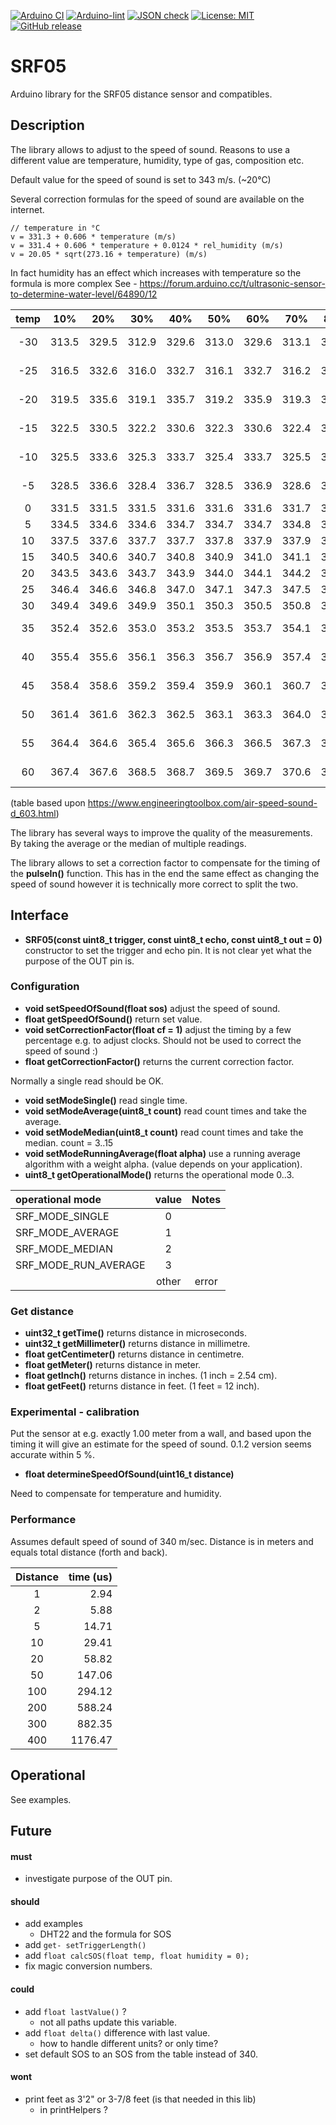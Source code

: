 
[![Arduino CI](https://github.com/RobTillaart/SRF05/workflows/Arduino%20CI/badge.svg)](https://github.com/marketplace/actions/arduino_ci)
[![Arduino-lint](https://github.com/RobTillaart/SRF05/actions/workflows/arduino-lint.yml/badge.svg)](https://github.com/RobTillaart/SRF05/actions/workflows/arduino-lint.yml)
[![JSON check](https://github.com/RobTillaart/SRF05/actions/workflows/jsoncheck.yml/badge.svg)](https://github.com/RobTillaart/SRF05/actions/workflows/jsoncheck.yml)
[![License: MIT](https://img.shields.io/badge/license-MIT-green.svg)](https://github.com/RobTillaart/SRF05/blob/master/LICENSE)
[![GitHub release](https://img.shields.io/github/release/RobTillaart/SRF05.svg?maxAge=3600)](https://github.com/RobTillaart/SRF05/releases)


# SRF05

Arduino library for the SRF05 distance sensor and compatibles.


## Description

The library allows to adjust to the speed of sound.
Reasons to use a different value are temperature, humidity, type of gas, composition etc.

Default value for the speed of sound is set to 343 m/s. (~20°C)

Several correction formulas for the speed of sound are available on the internet.

```
// temperature in °C
v = 331.3 + 0.606 * temperature (m/s)
v = 331.4 + 0.606 * temperature + 0.0124 * rel_humidity (m/s)
v = 20.05 * sqrt(273.16 + temperature) (m/s)
```

In fact humidity has an effect which increases with temperature so the formula is more complex
See - https://forum.arduino.cc/t/ultrasonic-sensor-to-determine-water-level/64890/12


| temp |   10%  |   20%  |   30%  |   40%  |   50%  |   60%  |   70%  |   80%  |   90%  | notes |
|:----:|:------:|:------:|:------:|:------:|:------:|:------:|:------:|:------:|:------:|:------|
| -30  | 313.5  | 329.5  | 312.9  | 329.6  | 313.0  | 329.6  | 313.1  | 329.7  | 329.7  | extrapolated indication 
| -25  | 316.5  | 332.6  | 316.0  | 332.7  | 316.1  | 332.7  | 316.2  | 332.8  | 332.9  | extrapolated indication 
| -20  | 319.5  | 335.6  | 319.1  | 335.7  | 319.2  | 335.9  | 319.3  | 336.0  | 336.0  | extrapolated indication 
| -15  | 322.5  | 330.5  | 322.2  | 330.6  | 322.3  | 330.6  | 322.4  | 330.7  | 330.7  | extrapolated indication 
| -10  | 325.5  | 333.6  | 325.3  | 333.7  | 325.4  | 333.7  | 325.5  | 333.8  | 333.9  | extrapolated indication 
| -5   | 328.5  | 336.6  | 328.4  | 336.7  | 328.5  | 336.9  | 328.6  | 337.0  | 337.0  | extrapolated indication 
|  0   | 331.5  | 331.5  | 331.5  | 331.6  | 331.6  | 331.6  | 331.7  | 331.7  | 331.7  |
|  5   | 334.5  | 334.6  | 334.6  | 334.7  | 334.7  | 334.7  | 334.8  | 334.8  | 334.9  |
|  10  | 337.5  | 337.6  | 337.7  | 337.7  | 337.8  | 337.9  | 337.9  | 338.0  | 338.0  |
|  15  | 340.5  | 340.6  | 340.7  | 340.8  | 340.9  | 341.0  | 341.1  | 341.2  | 341.2  |
|  20  | 343.5  | 343.6  | 343.7  | 343.9  | 344.0  | 344.1  | 344.2  | 344.4  | 344.5  |
|  25  | 346.4  | 346.6  | 346.8  | 347.0  | 347.1  | 347.3  | 347.5  | 347.6  | 347.8  |
|  30  | 349.4  | 349.6  | 349.9  | 350.1  | 350.3  | 350.5  | 350.8  | 351.0  | 351.2  |
|  35  | 352.4  | 352.6  | 353.0  | 353.2  | 353.5  | 353.7  | 354.1  | 354.4  | 354.6  | extrapolated indication 
|  40  | 355.4  | 355.6  | 356.1  | 356.3  | 356.7  | 356.9  | 357.4  | 357.8  | 358.0  | extrapolated indication 
|  45  | 358.4  | 358.6  | 359.2  | 359.4  | 359.9  | 360.1  | 360.7  | 361.2  | 361.4  | extrapolated indication 
|  50  | 361.4  | 361.6  | 362.3  | 362.5  | 363.1  | 363.3  | 364.0  | 364.6  | 364.8  | extrapolated indication 
|  55  | 364.4  | 364.6  | 365.4  | 365.6  | 366.3  | 366.5  | 367.3  | 368.0  | 368.2  | extrapolated indication 
|  60  | 367.4  | 367.6  | 368.5  | 368.7  | 369.5  | 369.7  | 370.6  | 371.4  | 371.6  | extrapolated indication 

(table based upon https://www.engineeringtoolbox.com/air-speed-sound-d_603.html)


The library has several ways to improve the quality of the measurements.
By taking the average or the median of multiple readings.

The library allows to set a correction factor to compensate for the timing of 
the **pulseIn()** function. This has in the end the same effect as changing the 
speed of sound however it is technically more correct to split the two.


## Interface

- **SRF05(const uint8_t trigger, const uint8_t echo, const uint8_t out = 0)** constructor to set the trigger and echo pin.
It is not clear yet what the purpose of the OUT pin is.


### Configuration

- **void setSpeedOfSound(float sos)** adjust the speed of sound.
- **float getSpeedOfSound()** return set value.
- **void setCorrectionFactor(float cf = 1)** adjust the timing by a few percentage e.g. to adjust clocks. 
Should not be used to correct the speed of sound :)
- **float getCorrectionFactor()** returns the current correction factor.


Normally a single read should be OK.
- **void setModeSingle()** read single time.
- **void setModeAverage(uint8_t count)** read count times and take the average.
- **void setModeMedian(uint8_t count)** read count times and take the median. count = 3..15
- **void setModeRunningAverage(float alpha)** use a running average algorithm with a weight alpha.
(value depends on your application).
- **uint8_t getOperationalMode()** returns the operational mode 0..3.


|  operational mode      |  value  |  Notes  |
|:-----------------------|:-------:|:-------:|
|  SRF_MODE_SINGLE       |    0    |         |
|  SRF_MODE_AVERAGE      |    1    |         |
|  SRF_MODE_MEDIAN       |    2    |         |
|  SRF_MODE_RUN_AVERAGE  |    3    |         |
|                        |  other  |  error  |


### Get distance

- **uint32_t getTime()** returns distance in microseconds.
- **uint32_t getMillimeter()** returns distance in millimetre.
- **float getCentimeter()** returns distance in centimetre.
- **float getMeter()** returns distance in meter.
- **float getInch()** returns distance in inches. (1 inch = 2.54 cm).
- **float getFeet()** returns distance in feet. (1 feet = 12 inch).


### Experimental - calibration

Put the sensor at e.g. exactly 1.00 meter from a wall, and based 
upon the timing it will give an estimate for the speed of sound. 
0.1.2 version seems accurate within 5 %.

- **float determineSpeedOfSound(uint16_t distance)** 

Need to compensate for temperature and humidity.


### Performance

Assumes default speed of sound of 340 m/sec.
Distance is in meters and equals total distance (forth and back).

| Distance | time (us) |
|:--------:|----------:|
|    1     |     2.94  |
|    2     |     5.88  |
|    5     |    14.71  |
|    10    |    29.41  |
|    20    |    58.82  |
|    50    |   147.06  |
|    100   |   294.12  |
|    200   |   588.24  |
|    300   |   882.35  |
|    400   |  1176.47  |


## Operational

See examples.


## Future

#### must
- investigate purpose of the OUT pin.

#### should
- add examples
  - DHT22 and the formula for SOS
- add ```get- setTriggerLength()```
- add ```float calcSOS(float temp, float humidity = 0);```
- fix magic conversion numbers.

#### could
- add ```float lastValue()``` ?  
  - not all paths update this variable.
- add ```float delta()``` difference with last value.
  - how to handle different units? or only time?
- set default SOS to an SOS from the table instead of 340.


#### wont
- print feet as 3'2" or  3-7/8 feet (is that needed in this lib)
  - in printHelpers ?

